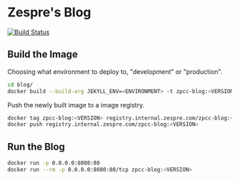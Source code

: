 Zespre's Blog
=============

[![Build Status](https://drone.internal.zespre.com/api/badges/starbops/blog/status.svg)](https://drone.internal.zespre.com/starbops/blog)

Build the Image
---------------

Choosing what environment to deploy to, "development" or "production".

```bash
cd blog/
docker build --build-arg JEKYLL_ENV=<ENVIRONMENT> -t zpcc-blog:<VERSION> .
```

Push the newly built image to a image registry.

```bash
docker tag zpcc-blog:<VERSION> registry.internal.zespre.com/zpcc-blog:<VERSION>
docker push registry.internal.zespre.com/zpcc-blog:<VERSION>
```

Run the Blog
------------

```bash
docker run -p 0.0.0.0:8080:80
docker run --rm -p 0.0.0.0:8080:80/tcp zpcc-blog:<VERSION>
```
